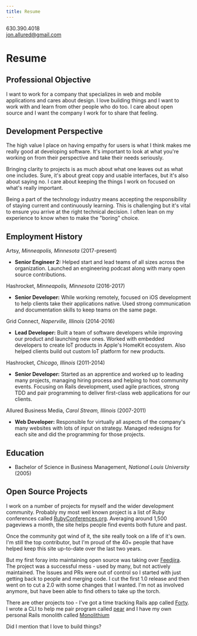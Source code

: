 ```yaml
---
title: Resume
---
```


<div id="contactDetails">
  <p>630.390.4018<br />
    <a href="mailto:jon.allured@gmail.com">jon.allured@gmail.com</a>
  </p>
</div>

# Resume

## Professional Objective

I want to work for a company that specializes in web and mobile applications and
cares about design. I love building things and I want to work with and learn
from other people who do too. I care about open source and I want the company I
work for to share that feeling.

## Development Perspective

The high value I place on having empathy for users is what I think makes me
really good at developing software. It's important to look at what you're
working on from their perspective and take their needs seriously.

Bringing clarity to projects is as much about what one leaves out as what one
includes. Sure, it's about great copy and usable interfaces, but it's also about
saying no. I care about keeping the things I work on focused on what's really
important.

Being a part of the technology industry means accepting the responsibility of
staying current and continuously learning. This is challenging but it's vital to
ensure you arrive at the right technical decision. I often lean on my experience
to know when to make the "boring" choice.

## Employment History

Artsy, _Minneapolis, Minnesota_ (2017-present)

* __Senior Engineer 2:__ Helped start and lead teams of all sizes across the
  organization. Launched an engineering podcast along with many open source
  contributions.

Hashrocket, _Minneapolis, Minnesota_ (2016-2017)

* __Senior Developer:__ While working remotely, focused on iOS development to
  help clients take their applications native. Used strong communication and
  documentation skills to keep teams on the same page.

Grid Connect, _Naperville, Illinois_ (2014-2016)

* __Lead Developer:__ Built a team of software developers while improving our
  product and launching new ones. Worked with embedded developers to create IoT
  products in Apple's HomeKit ecosystem. Also helped clients build out custom
  IoT platform for new products.

Hashrocket, _Chicago, Illinois_ (2011-2014)

* __Senior Developer:__ Started as an apprentice and worked up to leading many
  projects, managing hiring process and helping to host community events.
  Focusing on Rails development, used agile practices, strong TDD and pair
  programming to deliver first-class web applications for our clients.

Allured Business Media, _Carol Stream, Illinois_ (2007-2011)

* __Web Developer:__ Responsible for virtually all aspects of the company's many
  websites with lots of input on strategy. Managed redesigns for each site and
  did the programming for those projects.

## Education

* Bachelor of Science in Business Management, _National Louis University_ (2005)

## Open Source Projects

I work on a number of projects for myself and the wider development community.
Probably my most well known project is a list of Ruby conferences called
[RubyConferences.org][rc]. Averaging around 1,500 pageviews a month, the site
helps people find events both future and past.

Once the community got wind of it, the site really took on a life of it's own.
I'm still the top contributor, but I'm proud of the 40+ people that have helped
keep this site up-to-date over the last two years.

But my first foray into maintaining open source was taking over [Feedjira][].
The project was a successful mess - used by many, but not actively maintained.
The Issues and PRs were out of control so I started with just getting back to
people and merging code. I cut the first 1.0 release and then went on to cut a
2.0 with some changes that I wanted. I'm not as involved anymore, but have been
able to find others to take up the torch.

There are other projects too - I've got a time tracking Rails app called
[Forty][]. I wrote a CLI to help me pair program called [pear][] and I have my
own personal Rails monolith called [Monolithium][]

Did I mention that I love to build things?

[rc]: http://rubyconferences.org
[lint]: https://github.com/jonallured/danger-commit_lint
[Feedjira]: https://github.com/feedjira/feedjira
[Forty]: https://github.com/verynicecode/forty-web
[pear]: https://github.com/jonallured/pear
[Monolithium]: https://github.com/jonallured/monolithium
